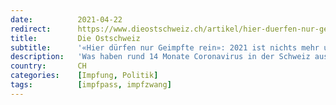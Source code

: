 ```yaml
---
date:          2021-04-22
redirect:      https://www.dieostschweiz.ch/artikel/hier-duerfen-nur-geimpfte-rein-2021-ist-nichts-mehr-unmoeglich-qGag1d3
title:         Die Ostschweiz
subtitle:      '«Hier dürfen nur Geimpfte rein»: 2021 ist nichts mehr unmöglich'
description:   'Was haben rund 14 Monate Coronavirus in der Schweiz ausgelöst? Neben handfesten Folgen für die Gesellschaft und die Wirtschaft auch das: Die grössten Ungeheuerlichkeiten können völlig gelassen ausgesprochen werden – und werden unwidersprochen oder gar mit Applaus entgegen genommen.'
country:       CH
categories:    [Impfung, Politik]
tags:          [impfpass, impfzwang]
---
```

